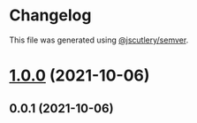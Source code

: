 # Changelog

This file was generated using [@jscutlery/semver](https://github.com/jscutlery/semver).

# [1.0.0](https://github.com/Diabl0269/nx-fun/compare/shared-components-test5-0.0.1...shared-components-test5-1.0.0) (2021-10-06)



## 0.0.1 (2021-10-06)

